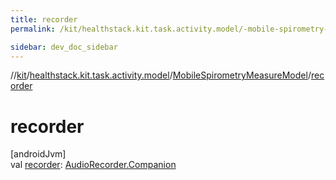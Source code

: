 ```yaml
---
title: recorder
permalink: /kit/healthstack.kit.task.activity.model/-mobile-spirometry-measure-model/recorder.html

sidebar: dev_doc_sidebar
---
```

//[kit](../../../index.html)/[healthstack.kit.task.activity.model](../index.html)/[MobileSpirometryMeasureModel](index.html)/[recorder](recorder.html)



# recorder



[androidJvm]\
val [recorder](recorder.html): [AudioRecorder.Companion](../../healthstack.kit.sensor/-audio-recorder/-companion/index.html)





